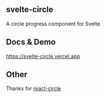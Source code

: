 ## svelte-circle

A circle progress component for Svelte

## Docs & Demo

https://svelte-circle.vercel.app

## Other

Thanks for [react-circle](https://zzarcon.github.io/react-circle/)
